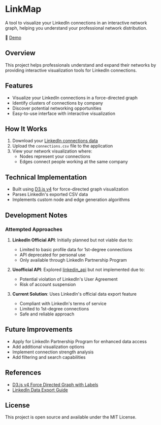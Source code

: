 # LinkMap
A tool to visualize your LinkedIn connections in an interactive network graph, helping you understand your professional network distribution.

🔗 [Demo]()

## Overview
This project helps professionals understand and expand their networks by providing interactive visualization tools for LinkedIn connections.

## Features
- Visualize your LinkedIn connections in a force-directed graph
- Identify clusters of connections by company
- Discover potential networking opportunities
- Easy-to-use interface with interactive visualization

## How It Works
1. Download your [LinkedIn connections data](https://www.linkedin.com/help/linkedin/answer/66844/export-connections-from-linkedin)
2. Upload the `connections.csv` file to the application
3. View your network visualization where:
   - Nodes represent your connections
   - Edges connect people working at the same company

## Technical Implementation
- Built using [D3.js v4](https://d3js.org/) for force-directed graph visualization
- Parses LinkedIn's exported CSV data
- Implements custom node and edge generation algorithms

## Development Notes

### Attempted Approaches
1. **LinkedIn Official API**: Initially planned but not viable due to:
   - Limited to basic profile data for 1st-degree connections
   - API deprecated for personal use
   - Only available through LinkedIn Partnership Program

2. **Unofficial API**: Explored [linkedin_api](https://github.com/tomquirk/linkedin-api) but not implemented due to:
   - Potential violation of LinkedIn's User Agreement
   - Risk of account suspension

3. **Current Solution**: Uses LinkedIn's official data export feature
   - Compliant with LinkedIn's terms of service
   - Limited to 1st-degree connections
   - Safe and reliable approach

## Future Improvements
- Apply for LinkedIn Partnership Program for enhanced data access
- Add additional visualization options
- Implement connection strength analysis
- Add filtering and search capabilities

## References
- [D3.js v4 Force Directed Graph with Labels](https://bl.ocks.org/heybignick/3faf257bbbbc7743bb72310d03b86ee8)
- [LinkedIn Data Export Guide](https://www.linkedin.com/help/linkedin/answer/66844/export-connections-from-linkedin)

## License
This project is open source and available under the MIT License.
